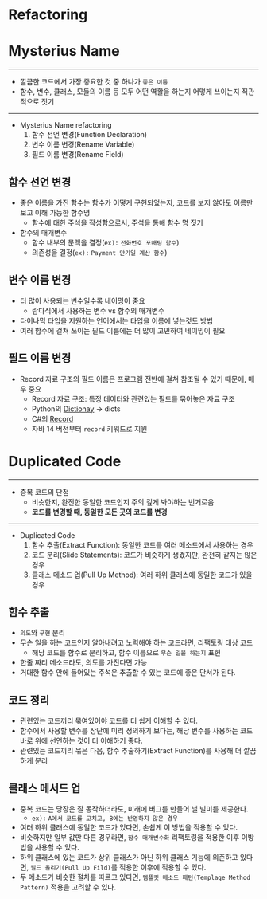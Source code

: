 # Refactoring


# Mysterius Name
---
* 깔끔한 코드에서 가장 중요한 것 중 하나가 `좋은 이름`
* 함수, 변수, 클래스, 모듈의 이름 등 모두 어떤 역활을 하는지 어떻게 쓰이는지 직관적으로 짓기
---
* Mysterius Name refactoring
  1. 함수 선언 변경(Function Declaration)
  2. 변수 이름 변경(Rename Variable)
  3. 필드 이름 변경(Rename Field)


## 함수 선언 변경
* 좋은 이름을 가진 함수는 함수가 어떻게 구현되었는지, 코드를 보지 않아도 이름만 보고 이해 가능한 함수명
  + 함수에 대한 주석을 작성함으로서, 주석을 통해 함수 명 짓기
* 함수의 매개변수
  + 함수 내부의 문맥을 결정(`ex):` `전화번호 포매팅 함수`)
  + 의존성을 결정(`ex):` `Payment 만기일 계산 함수`)

## 변수 이름 변경
* 더 많이 사용되는 변수일수록 네이밍이 중요
  + 람다식에서 사용하는 변수 vs 함수의 매개변수
* 다이나믹 타입을 지원하는 언어에서는 타입을 이름에 넣는것도 방법
* 여러 함수에 걸쳐 쓰이는 필드 이름에는 더 많이 고민하여 네이밍이 필요

## 필드 이름 변경
* Record 자료 구조의 필드 이름은 프로그램 전반에 걸쳐 참조될 수 있기 때문에, 매우 중요
  + Record 자료 구조: 특정 데이터와 관련있는 필드를 묶어놓은 자료 구조
  + Python의 [Dictionay](https://docs.python.org/3/tutorial/datastructures.html#dictionaries) -> dicts
  + C#의 [Record](https://docs.microsoft.com/en-us/dotnet/csharp/language-reference/proposals/csharp-10.0/record-structs)
  + 자바 14 버전부터 `record` 키워드로 지원


# Duplicated Code
---
* 중복 코드의 단점
  + 비슷한지, 완전한 동일한 코드인지 주의 깊게 봐야하는 번거로움
  + **코드를 변경할 때, 동일한 모든 곳의 코드를 변경**
---
* Duplicated Code
  1. 함수 추출(Extract Function): 동일한 코드를 여러 메소드에서 사용하는 경우
  2. 코드 분리(Slide Statements): 코드가 비슷하게 생겼지만, 완전히 같지는 않은 경우
  3. 클래스 메소드 업(Pull Up Method): 여러 하위 클래스에 동일한 코드가 있을 경우

## 함수 추출
* `의도`와 `구현` 분리
* 무슨 일을 하는 코드인지 알아내려고 노력해야 하는 코드라면, 리팩토링 대상 코드
  + 해당 코드를 함수로 분리하고, 함수 이름으로 `무슨 일을 하는지` 표현
* 한줄 짜리 메소드라도, 의도를 가진다면 가능
* 거대한 함수 안에 들어있는 주석은 추출할 수 있는 코드에 좋은 단서가 된다.

## 코드 정리
* 관련있는 코드끼리 묶여있어야 코드를 더 쉽게 이해할 수 있다.
* 함수에서 사용할 변수를 상단에 미리 정의하기 보다는, 해당 변수를 사용하는 코드 바로 위에 선언하는 것이 더 이해하기 좋다.
* 관련있는 코드끼리 묶은 다음, 함수 추출하기(Extract Function)를 사용해 더 깔끔하게 분리

## 클래스 메서드 업
* 중복 코드는 당장은 잘 동작하더라도, 미래에 버그를 만들어 낼 빌미를 제공한다.
  + `ex):` `A에서 코드를 고치고, B에는 반영하지 않은 경우`
* 여러 하위 클래스에 동일한 코드가 있다면, 손쉽게 이 방법을 적용할 수 있다.
* 비슷하지만 일부 값만 다른 경우라면, `함수 매개변수화` 리팩토링을 적용한 이후 이방법을 사용할 수 있다.
* 하위 클래스에 있는 코드가 상위 클래스가 아닌 하위 클래스 기능에 의존하고 있다면, `필드 올리기(Pull Up Fild)`를 적용한 이후에 적용할 수 있다.
* 두 메소드가 비슷한 절차를 따르고 있다면, `템플릿 메소드 패턴(Templage Method Pattern)` 적용을 고려할 수 있다.

